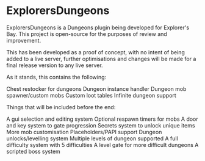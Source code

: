 # ExplorersDungeons

ExplorersDungeons is a Dungeons plugin being developed for Explorer's Bay.
This project is open-source for the purposes of review and improvement.

This has been developed as a proof of concept, with no intent of being added
to a live server, further optimisations and changes will be made for a
final release version to any live server.

As it stands, this contains the following:

Chest restocker for dungeons
Dungeon instance handler
Dungeon mob spawner/custom mobs
Custom loot tables
Infinite dungeon support
  
Things that will be included before the end:

A gui selection and editing system
Optional respawn timers for mobs
A door and key system to gate progression
Secrets system to unlock unique items
More mob customisation
Placeholders/PAPI support
Dungeon unlocks/levelling system
Multiple levels of dungeon supported
A full difficulty system with 5 difficulties
A level gate for more difficult dungeons
A scripted boss system
